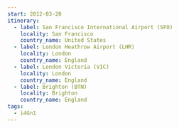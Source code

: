 ```yaml
---
start: 2012-03-20
itinerary:
  - label: San Francisco International Airport (SFO)
    locality: San Francisco
    country_name: United States
  - label: London Heathrow Airport (LHR)
    locality: London
    country_name: England
  - label: London Victoria (VIC)
    locality: London
    country_name: England
  - label: Brighton (BTN)
    locality: Brighton
    country_name: England
tags:
  - i4Gn1
---
```

